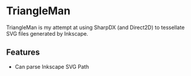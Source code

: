 TriangleMan
===========

TriangleMan is my attempt at using SharpDX (and Direct2D) to tessellate
SVG files generated by Inkscape.

Features
--------
* Can parse Inkscape SVG Path
